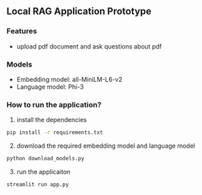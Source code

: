 ## Local RAG Application Prototype


### Features
- upload pdf document and ask questions about pdf


### Models 
- Embedding model: all-MiniLM-L6-v2
- Language model: Phi-3

### How to run the application?

1. install the dependencies
```bash
pip install -r requirements.txt
```

2. download the required embedding model and language model
```bash
python download_models.py
```

3. run the applicaiton
```bash
streamlit run app.py
```